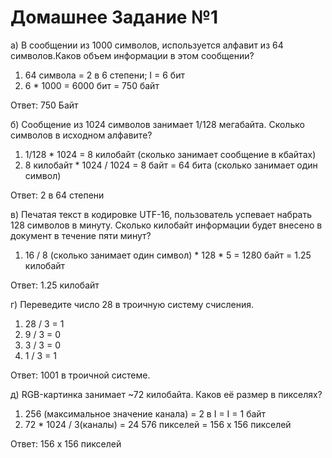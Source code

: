# Домашнее Задание №1
а) В сообщении из 1000 символов, используется алфавит из 64 символов.Каков объем информации в этом сообщении? 

1) 64 символа = 2 в 6 степени; I = 6 бит
2) 6 * 1000 = 6000 бит = 750 байт

Ответ: 750 Байт

б) Сообщение из 1024 символов занимает 1/128 мегабайта. Сколько символов в исходном алфавите?

1) 1/128 * 1024 = 8 килобайт (сколько занимает сообщение в кбайтах)
2) 8 килобайт * 1024 / 1024 = 8 байт = 64 бита (сколько занимает один символ)

Ответ: 2 в 64 степени

в) Печатая текст в кодировке UTF-16, пользователь успевает набрать 128 символов в минуту. Сколько килобайт информации будет внесено в документ в течение пяти минут?

1) 16 / 8 (сколько занимает один символ) * 128 * 5 = 1280 байт = 1.25 килобайт

Ответ: 1.25 килобайт

г) Переведите число 28 в троичную систему счисления.

1) 28 / 3 = 1
2) 9 / 3 = 0
3) 3 / 3 = 0
4) 1 / 3 = 1

Ответ: 1001 в троичной системе.

д) RGB-картинка занимает ~72 килобайта. Каков её размер в пикселях?

1) 256 (максимальное значение канала) = 2 в I = I = 1 байт
2) 72 * 1024 / 3(каналы) = 24 576 пикселей = 156 x 156 пикселей  

Ответ: 156 x 156 пикселей
